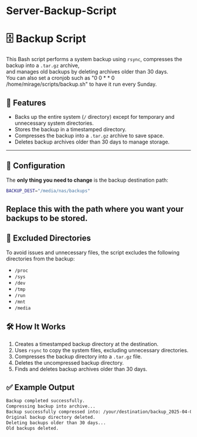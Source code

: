 # Server-Backup-Script

# 🗄️ Backup Script

This Bash script performs a system backup using `rsync`, compresses the backup into a `.tar.gz` archive,<br>
and manages old backups by deleting archives older than 30 days.<br>
You can also set a cronjob such as "0 0 * * 0 /home/mirage/scripts/backup.sh" to have it run every Sunday.

## 🚀 Features

- Backs up the entire system (`/` directory) except for temporary and unnecessary system directories.
- Stores the backup in a timestamped directory.
- Compresses the backup into a `.tar.gz` archive to save space.
- Deletes backup archives older than 30 days to manage storage.

--------------------------------------------------------------------
## 🔧 Configuration
The **only thing you need to change** is the backup destination path:

```bash
BACKUP_DEST="/media/nas/backups"
```
Replace this with the path where you want your backups to be stored.
--------------------------------------------------------------------

## 📁 Excluded Directories

To avoid issues and unnecessary files, the script excludes the following directories from the backup:

- `/proc`
- `/sys`
- `/dev`
- `/tmp`
- `/run`
- `/mnt`
- `/media`

## 🛠 How It Works

1. Creates a timestamped backup directory at the destination.
2. Uses `rsync` to copy the system files, excluding unnecessary directories.
3. Compresses the backup directory into a `.tar.gz` file.
4. Deletes the uncompressed backup directory.
5. Finds and deletes backup archives older than 30 days.

## ✅ Example Output

```bash
Backup completed successfully.
Compressing backup into archive...
Backup successfully compressed into: /your/destination/backup_2025-04-05_13-30-00.tar.gz
Original backup directory deleted.
Deleting backups older than 30 days...
Old backups deleted.
```

